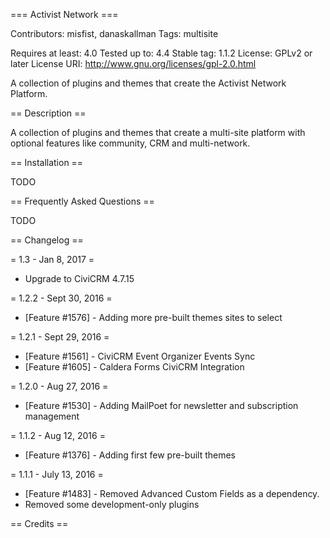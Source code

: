 === Activist Network ===

Contributors: misfist, danaskallman
Tags: multisite

Requires at least: 4.0
Tested up to: 4.4
Stable tag: 1.1.2
License: GPLv2 or later
License URI: http://www.gnu.org/licenses/gpl-2.0.html

A collection of plugins and themes that create the Activist Network Platform.

== Description ==

A collection of plugins and themes that create a multi-site platform with optional features like community, CRM and multi-network.

== Installation ==

TODO

== Frequently Asked Questions ==

TODO

== Changelog ==

= 1.3 - Jan 8, 2017 =
* Upgrade to CiviCRM 4.7.15

= 1.2.2 - Sept 30, 2016 =
* [Feature #1576] - Adding more pre-built themes sites to select

= 1.2.1 - Sept 29, 2016 =
* [Feature #1561] - CiviCRM Event Organizer Events Sync
* [Feature #1605] - Caldera Forms CiviCRM Integration

= 1.2.0 - Aug 27, 2016 =
* [Feature #1530] - Adding MailPoet for newsletter and subscription management

= 1.1.2 - Aug 12, 2016 =
* [Feature #1376] - Adding first few pre-built themes

= 1.1.1 - July 13, 2016 =
* [Feature #1483] - Removed Advanced Custom Fields as a dependency.
* Removed some development-only plugins

== Credits ==


